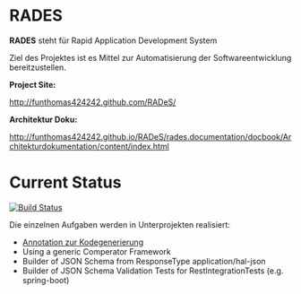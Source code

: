 RADES
=====
**RADES** steht für Rapid Application Development System

Ziel des Projektes ist es Mittel zur Automatisierung der Softwareentwicklung bereitzustellen.

**Project Site:** 

http://funthomas424242.github.com/RADeS/

**Architektur Doku:** 

http://funthomas424242.github.io/RADeS/rades.documentation/docbook/Architekturdokumentation/content/index.html

Current Status
==============
[![Build Status](https://travis-ci.org/FunThomas424242/RADeS.svg?branch=master)](https://travis-ci.org/FunThomas424242/RADeS) 

Die einzelnen Aufgaben werden in Unterprojekten realisiert:
* [Annotation zur Kodegenerierung](https://github.com/FunThomas424242/rades-annotations)
* Using a generic Comperator Framework
* Builder of JSON Schema from ResponseType application/hal-json
* Builder of JSON Schema Validation Tests for RestIntegrationTests (e.g. spring-boot)

